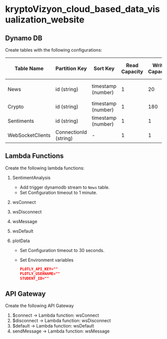# kryptoVizyon_cloud_based_data_visualization_website

## Dynamo DB

Create tables with the following configurations:

| Table Name        | Partition Key | Sort Key               | Read Capacity          | Write Capacity | GSI Name                  | GSI Partition Key | GSI Sort Key          |
| -----------       | -----------   | -----------            | -----------            | -----------    | -----------               | -----------       |       -----------                |
| News              | id (string)   | timestamp (number)     | 1                      |          20    | symbol-timestamp-index    | symbol            | timestamp             |
| Crypto            | id (string)   | timestamp (number)     | 1                      |       180      | -                         | -                 | -                     |
| Sentiments        | id (string)   | timestamp (number)     | 1                      |           1    | -                         | -                 | -                     |
| WebSocketClients  | ConnectionId (string)   | -                      | 1                      |            1   | -                         | -                 | -                     |

## Lambda Functions

Create the following lambda functions:

1. SentimentAnalysis
    - Add trigger dynamodb stream to `News` table.
    - Set Configuration timeout to 1 minute.

2. wsConnect

3. wsDisconnect

4. wsMessage

5. wsDefault

6. plotData
    - Set Configuration timeout to 30 seconds.
    - Set Environment variables

        ```json
        PLOTLY_API_KEY=""
        PLOTLY_USERNAME=""
        STUDENT_ID=""
        ```

## API Gateway

Create the following API Gateway

1. $connect -> Lambda function: wsConnect
2. $disconnect -> Lambda function: wsDisconnect
3. $default -> Lambda function: wsDefault
4. sendMessage -> Lambda function: wsMessage